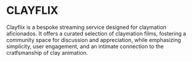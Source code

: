 # CLAYFLIX

Clayflix is a bespoke streaming service designed for claymation aficionados. It offers a curated selection of claymation films, fostering a community space for discussion and appreciation, while emphasizing simplicity, user engagement, and an intimate connection to the cratfsmanship of clay animation.
